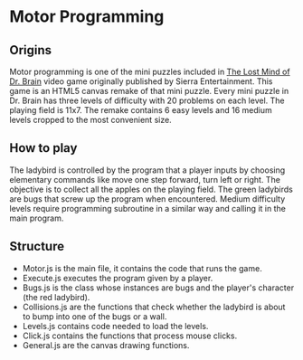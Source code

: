 Motor Programming
=================

## Origins
Motor programming is one of the mini puzzles included in [The Lost Mind of Dr. Brain](http://en.wikipedia.org/wiki/The_Lost_Mind_of_Dr._Brain) 
video game originally published by Sierra Entertainment. This game is an HTML5 canvas remake of that mini puzzle. 
Every mini puzzle in Dr. Brain has three levels of difficulty with 20 problems on each level. The playing field is 11x7. The remake contains 6 easy levels and 16 medium levels cropped to the most convenient size.

## How to play
The ladybird is controlled by the program that a player inputs by choosing elementary commands like move one step forward, turn left or right. The objective is to collect all the apples on the playing field. The green ladybirds are bugs that screw up the program when encountered. Medium difficulty levels require programming subroutine in a similar way and calling it in the main program.

## Structure
* Motor.js is the main file, it contains the code that runs the game.
* Execute.js executes the program given by a player.
* Bugs.js is the class whose instances are bugs and the player's character (the red ladybird).
* Collisions.js are the functions that check whether the ladybird is about to bump into one of the bugs or a wall.
* Levels.js contains code needed to load the levels.
* Click.js contains the functions that process mouse clicks.
* General.js are the canvas drawing functions.
